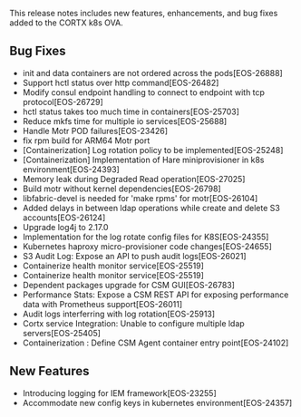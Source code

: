 This release notes includes new features, enhancements, and bug fixes added to the CORTX k8s OVA.


## Bug Fixes

- init and data containers are not ordered across the pods[EOS-26888]
- Support hctl status over http command[EOS-26482]
- Modify consul endpoint handling to connect to endpoint with tcp protocol[EOS-26729]
- hctl status takes too much time in containers[EOS-25703]
- Reduce mkfs time for multiple io services[EOS-25688]
- Handle Motr POD failures[EOS-23426]
- fix rpm build for ARM64 Motr port
- [Containerization] Log rotation policy to be implemented[EOS-25248]
- [Containerization] Implementation of Hare miniprovisioner in k8s environment[EOS-24393]
- Memory leak during Degraded Read operation[EOS-27025] 
- Build motr without kernel dependencies[EOS-26798]
- libfabric-devel is needed for 'make rpms' for motr[EOS-26104]
- Added delays in between ldap operations while create and delete S3 accounts[EOS-26124]
- Upgrade log4j to 2.17.0 
- Implementation for the log rotate config files for K8S[EOS-24355]
- Kubernetes haproxy micro-provisioner code changes[EOS-24655]
- S3 Audit Log: Expose an API to push audit logs[EOS-26021]
- Containerize health monitor service[EOS-25519]
- Containerize health monitor service[EOS-25519]
- Dependent packages upgrade for CSM GUI[EOS-26783]
- Performance Stats: Expose a CSM REST API for exposing performance data with Prometheus support[EOS-26011]
- Audit logs interferring with log rotation[EOS-25913]
- Cortx service Integration: Unable to configure multiple ldap servers[EOS-25405]
- Containerization : Define CSM Agent container entry point[EOS-24102]


## New Features

- Introducing logging for IEM framework[EOS-23255]
- Accommodate new config keys in kubernetes environment[EOS-24357]

